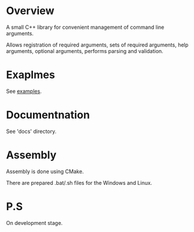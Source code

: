 # Overview

A small C++ library for convenient management of command line arguments.

Allows registration of required arguments, sets of required arguments, help arguments, optional arguments, performs parsing and validation.

# Exaplmes

See [examples](https://github.com/eao-dev/ArgumentsManager/tree/dev/examples).

# Documentnation

See 'docs' directory.

# Assembly

Assembly is done using CMake.

There are prepared .bat/.sh files for the Windows and Linux.

# P.S

On development stage.
